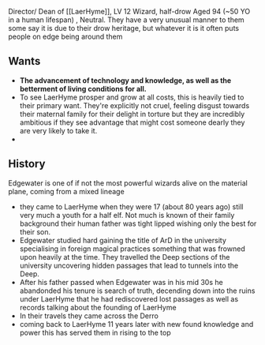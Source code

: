 Director/ Dean of [[LaerHyme]], LV 12 Wizard, half-drow Aged 94 (~50 YO in a human lifespan) , Neutral. They have a very unusual manner to them some say it is due to their drow heritage, but whatever it is it often puts people on edge being around them

## Wants
- **The advancement of technology and knowledge, as well as the betterment of living conditions for all.**
- To see LaerHyme prosper and grow at all costs, this is heavily tied to their primary want. They're explicitly not cruel, feeling disgust towards their maternal family for their delight in torture but they are incredibly ambitious if they see advantage that might cost someone dearly they are very likely to take it.
- 

## History
Edgewater is one of if not the most powerful wizards alive on the material plane, coming from a mixed lineage
- they came to LaerHyme when they were 17 (about 80 years ago) still very much a youth for a half elf. Not much is known of their family background their human father was tight lipped wishing only the best for their son.
- Edgewater studied hard gaining the title of ArD in the university specialising in foreign magical practices something that was frowned upon heavily at the time. They travelled the Deep sections of the university uncovering hidden passages that lead to tunnels into the Deep.
- After his father passed when Edgewater was in his mid 30s he abandonded his tenure is search of truth, decending down into the ruins under LaerHyme that he had rediscovered lost passages as well as records talking about the founding of LaerHyme
- In their travels they came across the Derro
- coming back to LaerHyme 11 years later with new found knowledge and power this has served them in rising to the top